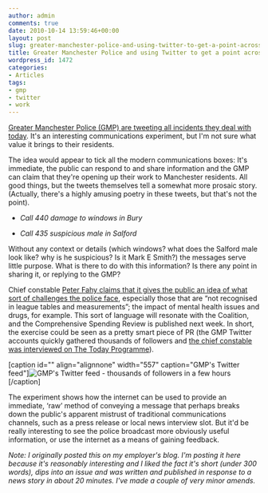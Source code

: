 ```yaml
---
author: admin
comments: true
date: 2010-10-14 13:59:46+00:00
layout: post
slug: greater-manchester-police-and-using-twitter-to-get-a-point-across
title: Greater Manchester Police and using Twitter to get a point across
wordpress_id: 1472
categories:
- Articles
tags:
- gmp
- twitter
- work
---
```


[Greater Manchester Police (GMP) are tweeting all incidents they deal with today](http://twitter.com/gmp24_1). It's an interesting communications experiment, but I'm not sure what value it brings to their residents.

The idea would appear to tick all the modern communications boxes: It's immediate, the public can respond to and share information and the GMP can claim that they're opening up their work to Manchester residents. All good things, but the tweets themselves tell a somewhat more prosaic story. (Actually, there's a highly amusing poetry in these tweets, but that's not the point).

<!-- more -->



	
  * _Call 440 damage to windows in Bury_

	
  * _Call 435 suspicious male in Salford_


Without any context or details (which windows? what does the Salford male look like? why is he suspicious? Is it Mark E Smith?) the messages serve little purpose. What is there to do with this information? Is there any point in sharing it, or replying to the GMP?

Chief constable [Peter Fahy claims that it gives the public an idea of what sort of challenges the police face](http://www.gmp.police.uk/mainsite/pages/42B60B1DA0B3A6B1802577BC00184C53), especially those that are “not recognised in league tables and measurements”; the impact of mental health issues and drugs, for example. This sort of language will resonate with the Coalition, and the Comprehensive Spending Review is published next week. In short, the exercise could be seen as a pretty smart piece of PR (the GMP Twitter accounts quickly gathered thousands of followers and [the chief constable was interviewed on The Today Programme](http://news.bbc.co.uk/today/hi/today/newsid_9091000/9091031.stm)).

[caption id="" align="alignnone" width="557" caption="GMP's Twitter feed"]![GMP's Twitter feed - thousands of followers in a few hours](http://www.instituteofcustomerservice.com/files/gmp.jpg)[/caption]

The experiment shows how the internet can be used to provide an immediate, ‘raw’ method of conveying a message that perhaps breaks down the public's apparent mistrust of traditional communications channels, such as a press release or local news interview slot. But it'd be really interesting to see the police broadcast more obviously useful information, or use the internet as a means of gaining feedback.

_Note: I originally posted this on my employer's blog. I'm posting it here because it's reasonably interesting and I liked the fact it's short (under 300 words), dips into an issue and was written and published in response to a news story in about 20 minutes. I've made a couple of very minor amends._
